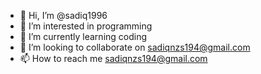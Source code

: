 - 👋 Hi, I’m @sadiq1996
- 👀 I’m interested in programming
- 🌱 I’m currently learning coding
- 💞️ I’m looking to collaborate on sadiqnzs194@gmail.com
- 📫 How to reach me sadiqnzs194@gmail.com

<!---
sadiq1996/sadiq1996 is a ✨ special ✨ repository because its `README.md` (this file) appears on your GitHub profile.
You can click the Preview link to take a look at your changes.
--->
